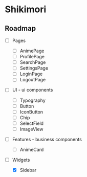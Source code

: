 # Shikimori

## Roadmap

- [ ] Pages

  - [ ] AnimePage
  - [ ] ProfilePage
  - [ ] SearchPage
  - [ ] SettingsPage
  - [ ] LoginPage
  - [ ] LogoutPage

- [ ] UI - ui components

  - [ ] Typography
  - [ ] Button
  - [ ] IconButton
  - [ ] Chip
  - [ ] SelectField
  - [ ] ImageView

- [ ] Features - business components

  - [ ] AnimeCard

- [ ] Widgets
  - [x] Sidebar
